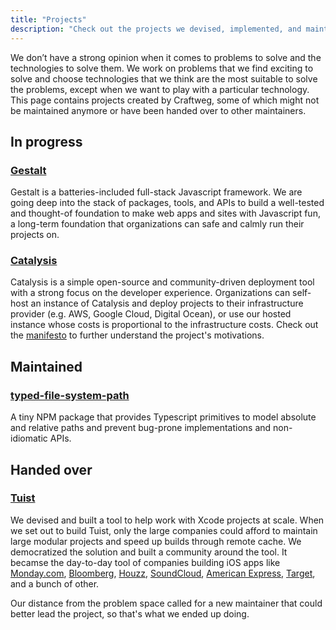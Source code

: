 ```yaml
---
title: "Projects"
description: "Check out the projects we devised, implemented, and maintain"
---
```


We don’t have a strong opinion when it comes to problems to solve and the technologies to solve them. We work on problems that we find exciting to solve and choose technologies that we think are the most suitable to solve the problems, except when we want to play with a particular technology. This page contains projects created by Craftweg, some of which might not be maintained anymore or have been handed over to other maintainers.

## In progress

### [Gestalt](https://gestaltjs.org)

Gestalt is a batteries-included full-stack Javascript framework. We are going deep into the stack of packages, tools, and APIs to build a well-tested and thought-of foundation to make web apps and sites with Javascript fun, a long-term foundation that organizations can safe and calmly run their projects on.

### [Catalysis](https://twitter.com/catalysisdotdev)

Catalysis is a simple open-source and community-driven deployment tool with a strong focus on the developer experience.
Organizations can self-host an instance of Catalysis and deploy projects to their infrastructure provider (e.g. AWS, Google Cloud, Digital Ocean), or use our hosted instance whose costs is proportional to the infrastructure costs. Check out the [manifesto](https://github.com/catalysisapp/catalysis#manifesto) to further understand the project's motivations.

## Maintained

### [typed-file-system-path](https://github.com/craftweg/typed-file-system-path)

A tiny NPM package that provides Typescript primitives to model absolute and relative paths and prevent bug-prone implementations and non-idiomatic APIs.
## Handed over

### [Tuist](https://tuist.io)

We devised and built a tool to help work with Xcode projects at scale. When we set out to build Tuist, only the large companies could afford to maintain large modular projects and speed up builds through remote cache. We democratized the solution and built a community around the tool.
It becamse the day-to-day tool of companies building iOS apps like [Monday.com](https://monday.com/), [Bloomberg](https://www.bloomberg.com/europe), [Houzz](https://www.houzz.com/), [SoundCloud](https://soundcloud.com/), [American Express](https://www.americanexpress.com/), [Target](https://www.target.com/), and a bunch of other.

Our distance from the problem space called for a new maintainer that could better lead the project, so that's what we ended up doing.
